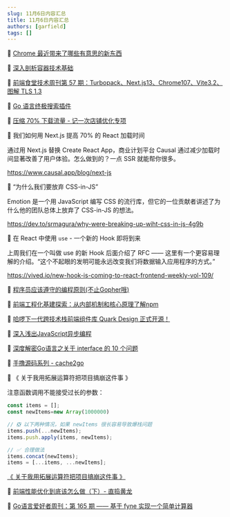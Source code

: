```yaml
---
slug: 11月6日内容汇总
title: 11月6日内容汇总
authors: [garfield]
tags: []
---
```


📒 [Chrome 最近带来了哪些有意思的新东西](https://mp.weixin.qq.com/s/6Rr1UfMTa-Y6H7_VAtv0aw)

📒 [深入剖析容器技术基础](https://mp.weixin.qq.com/s/JbmA1NK4CWOiD0gOTXa_AA)

📒 [前端食堂技术周刊第 57 期：Turbopack、Next.js13、Chrome107、Vite3.2、图解 TLS 1.3](https://mp.weixin.qq.com/s/1bUGWcOfvdBR1vLDp_T6Qw)

📒 [Go 语言终极搜索插件](https://mp.weixin.qq.com/s/025-MLMAbdT38kWI--AoYg)

📒 [压缩 70% 下载流量 - 记一次店铺优化专项](https://mp.weixin.qq.com/s/cFwqrnpww-kNL7-JRoydBA)

📒 我们如何用 Next.js 提高 70% 的 React 加载时间

通过用 Next.js 替换 Create React App，商业计划平台 Causal 通过减少加载时间显著改善了用户体验。怎么做到的？一点 SSR 就能帮你很多。

https://www.causal.app/blog/next-js

📒 “为什么我们要放弃 CSS-in-JS”

Emotion 是一个用 JavaScript 编写 CSS 的流行库，但它的一位贡献者讲述了为什么他的团队总体上放弃了 CSS-in-JS 的想法。

https://dev.to/srmagura/why-were-breaking-up-wiht-css-in-js-4g9b

📒 在 React 中使用 `use` - 一个新的 Hook 即将到来

上周我们在一个叫做 use 的新 Hook 后面介绍了 RFC —— 这里有一个更容易理解的介绍。“这个不起眼的发明可能永远改变我们将数据输入应用程序的方式。”

https://vived.io/new-hook-is-coming-to-react-frontend-weekly-vol-109/

📒 [程序员应该遵守的编程原则(不止Gopher哦)](https://mp.weixin.qq.com/s/94thx36Ao2PYQ-8Cbto-wQ)

📒 [前端工程化基建探索：从内部机制和核心原理了解npm](https://mp.weixin.qq.com/s/mL1pv2kPKvtaHalr7PXKow)

📒 [哈啰下一代跨技术栈前端组件库 Quark Design 正式开源！](https://mp.weixin.qq.com/s/f1N7FhlNshEP30s9ph_R8Q)

📒 [深入浅出JavaScript异步编程](https://mp.weixin.qq.com/s/6EdUBn3Dk_F9BgBQfLwpRQ)

📒 [深度解密Go语言之关于 interface 的 10 个问题](https://mp.weixin.qq.com/s/6KxJRG3lKUDY734t4EzAaA)

📒 [手撸源码系列 - cache2go](https://mp.weixin.qq.com/s/qyEiEACuUd8SsyqCDLUjXA)

📒 《 关于我用拓展运算符把项目搞崩这件事 》

注意函数调用不能接受过长的参数：

```ts
const items = [];
const newItems=new Array(1000000)

// ❎ 以下两种情况，如果 newItems 很长容易导致爆栈问题
items.push(...newItems);
items.push.apply(items, newItems);

// ✅ 合理做法
items.concat(newItems);
items = [...items, ...newItems];
```

[《 关于我用拓展运算符把项目搞崩这件事 》](https://mp.weixin.qq.com/s/vmlVUwM05PEZj15doanLaA)

📒 [前端性能优化到底该怎么做（下）- 直捣黄龙](https://mp.weixin.qq.com/s/EcShs5E7lH7jdQGMttFmYA)

📒 [Go语言爱好者周刊：第 165 期 —— 基于 fyne 实现一个简单计算器](https://mp.weixin.qq.com/s/0h9pGl04-9AsbF_OTF8TSg)
